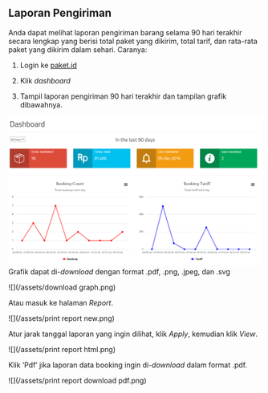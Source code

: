 ## Laporan Pengiriman

Anda dapat melihat laporan pengiriman barang selama 90 hari terakhir secara lengkap yang berisi total paket yang dikirim, total tarif, dan rata-rata paket yang dikirim dalam sehari. Caranya:

1. Login ke [paket.id](https://paket.id/)
2. Klik _dashboard_

3. Tampil laporan pengiriman 90 hari terakhir dan tampilan grafik dibawahnya.

![](/assets/dashboard.png)  
Grafik dapat di-_download_ dengan format .pdf, .png, .jpeg, dan .svg

![](/assets/download graph.png)

Atau masuk ke halaman _Report_.

![](/assets/print report new.png)

Atur jarak tanggal laporan yang ingin dilihat, klik _Apply_, kemudian klik _View_.

![](/assets/print report html.png)

Klik ‘Pdf’ jika laporan data booking ingin di-_download_ dalam format .pdf.

![](/assets/print report download pdf.png)


